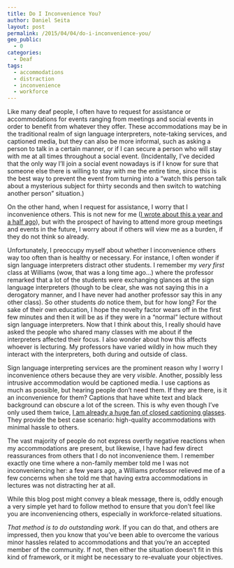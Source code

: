```yaml
---
title: Do I Inconvenience You?
author: Daniel Seita
layout: post
permalink: /2015/04/04/do-i-inconvenience-you/
geo_public:
  - 0
categories:
  - Deaf
tags:
  - accommodations
  - distraction
  - inconvenience
  - workforce
---
```

Like many deaf people, I often have to request for assistance or accommodations for events ranging from meetings and social events in order to benefit from whatever they offer. These accommodations may be in the traditional realm of sign language interpreters, note-taking services, and captioned media, but they can also be more informal, such as asking a person to talk in a certain manner, or if I can secure a person who will stay with me at all times throughout a social event. (Incidentally, I&#8217;ve decided that the only way I&#8217;ll join a social event nowadays is if I know for sure that someone else there is willing to stay with me the entire time, since this is the best way to prevent the event from turning into a &#8220;watch this person talk about a mysterious subject for thirty seconds and then switch to watching another person&#8221; situation.)

On the other hand, when I request for assistance, I worry that I inconvenience others. This is not new for me ([I wrote about this a year and a half ago][1]), but with the prospect of having to attend more group meetings and events in the future, I worry about if others will view me as a burden, if they do not think so already.

Unfortunately, I preoccupy myself about whether I inconvenience others way too often than is healthy or necessary. For instance, I often wonder if sign language interpreters distract other students. I remember my *very first* class at Williams (wow, that was a long time ago&#8230;) where the professor remarked that a lot of the students were exchanging glances at the sign language interpreters (though to be clear, she was not saying this in a derogatory manner, and I have never had another professor say this in any other class). So other students *do* notice them, but for how long? For the sake of their own education, I hope the novelty factor wears off in the first few minutes and then it will be as if they were in a &#8220;normal&#8221; lecture without sign language interpreters. Now that I think about this, I really should have asked the people who shared many classes with me about if the interpreters affected their focus. I also wonder about how this affects whoever is lecturing. My professors have varied wildly in how much they interact with the interpreters, both during and outside of class.

Sign language interpreting services are the prominent reason why I worry I inconvenience others because they are very *visible*. Another, possibly less intrusive accommodation would be captioned media. I use captions as much as possible, but hearing people don&#8217;t need them. If they are there, is it an inconvenience for them? Captions that have white text and black background can obscure a lot of the screen. This is why even though I&#8217;ve only used them twice, [I am already a huge fan of closed captioning glasses][2]. They provide the best case scenario: high-quality accommodations with minimal hassle to others.

The vast majority of people do not express overtly negative reactions when my accommodations are present, but likewise, I have had few direct reassurances from others that I do not inconvenience them. I remember exactly one time where a non-family member told me I was not inconveniencing her: a few years ago, a Williams professor relieved me of a few concerns when she told me that having extra accommodations in lectures was not distracting her at all.

While this blog post might convey a bleak message, there is, oddly enough a very simple yet hard to follow method to ensure that you don&#8217;t feel like you are inconveniencing others, especially in workforce-related situations.

*That method is to do outstanding work*. If you can do that, and others are impressed, then you know that you&#8217;ve been able to overcome the various minor hassles related to accommodations and that you&#8217;re an accepted member of the community. If not, then either the situation doesn&#8217;t fit in this kind of framework, or it might be necessary to re-evaluate your objectives.

 [1]: https://seitad.wordpress.com/2013/09/27/how-to-accommodate-technical-colloquium-talks/
 [2]: https://seitad.wordpress.com/2013/06/28/new-closed-captioning-glasses/
